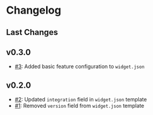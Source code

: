 # Changelog

## Last Changes


## v0.3.0

- [#3](https://github.com/LaxarJS/grunt-init-laxar-activity/issues/3): Added basic feature configuration to `widget.json`


## v0.2.0

- [#2](https://github.com/LaxarJS/grunt-init-laxar-activity/issues/2): Updated `integration` field in `widget.json` template
- [#1](https://github.com/LaxarJS/grunt-init-laxar-activity/issues/1): Removed `version` field from `widget.json` template
